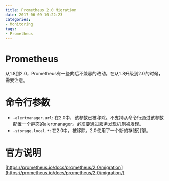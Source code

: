 ```yaml
---
title: Prometheus 2.0 Migration
date: 2017-06-09 10:22:23
categories:
- Monitoring
tags:
- Prometheus
---
```


# Prometheus
从1.8到2.0，Prometheus有一些向后不兼容的改动。在从1.8升级到2.0的时候，需要注意。

# 命令行参数
* `-alertmanager.url`: 在2.0中，该参数已被移除。不支持从命令行通过该参数配置一个静态的alertmanager。必须要通过服务发现机制被发现。
* `-storage.local.*`: 在2.0中，被移除。2.0使用了一个新的存储引擎。








# 官方说明
[https://prometheus.io/docs/prometheus/2.0/migration](https://prometheus.io/docs/prometheus/2.0/migration/)
